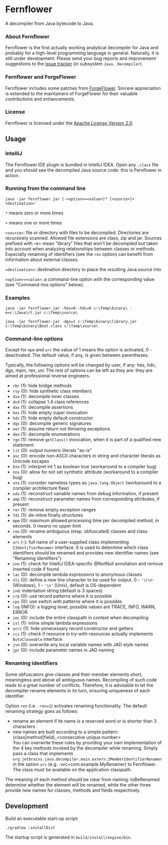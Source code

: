 # Fernflower

A decompiler from Java bytecode to Java.

### About Fernflower

Fernflower is the first actually working analytical decompiler for Java and
probably for a high-level programming language in general.
Naturally, it is still under development.
Please send your bug reports and improvement suggestions to the [issue tracker] (in subsystem `Java. Decompiler`).

### Fernflower and ForgeFlower

Fernflower includes some patches from [ForgeFlower](https://github.com/MinecraftForge/ForgeFlower).
Sincere appreciation is extended to the maintainers of ForgeFlower for their valuable contributions and enhancements.

### License

Fernflower is licensed under the [Apache License Version 2.0](http://www.apache.org/licenses/LICENSE-2.0).

## Usage

### IntelliJ

The Fernflower IDE plugin is bundled in IntelliJ IDEA.
Open any `.class` file and you should see the decompiled Java source code: this is Fernflower in action.

### Running from the command line

```console
java -jar fernflower.jar [-<option>=<value>]* [<source>]+ <destination>`
```

`*` means zero or more times

`+` means one or more times

`<source>`: file or directory with files to be decompiled.
Directories are recursively scanned.
Allowed file extensions are class, zip and jar.
Sources prefixed with -e= mean "library" files that won't be decompiled but taken into account when analyzing
relationships between classes or methods.
Especially renaming of identifiers (see the `ren` option) can benefit from information about external classes.

`<destination>`: destination directory to place the resulting Java source into

`<option>=<value>`: a command-line option with the corresponding value (see "Command-line options" below).

### Examples

```console
java -jar fernflower.jar -hes=0 -hdc=0 c:\Temp\binary\ -e=c:\Java\rt.jar c:\Temp\source\
```

```console
java -jar fernflower.jar -dgs=1 c:\Temp\binary\library.jar c:\Temp\binary\Boot.class c:\Temp\source\
```

### Command-line options

Except for `mpm` and `urc` the value of 1 means the option is activated, 0 - deactivated.
The default value, if any, is given between parentheses.

Typically, the following options will be changed by user, if any: hes, hdc, dgs, mpm, ren, urc
The rest of options can be left as they are: they are aimed at professional reverse engineers.

- `rbr` (1): hide bridge methods
- `rsy` (0): hide synthetic class members
- `din` (1): decompile inner classes
- `dc4` (1): collapse 1.4 class references
- `das` (1): decompile assertions
- `hes` (1): hide empty super invocation
- `hdc` (1): hide empty default constructor
- `dgs` (0): decompile generic signatures
- `ner` (1): assume return not throwing exceptions
- `den` (1): decompile enumerations
- `rgn` (1): remove `getClass()` invocation, when it is part of a qualified new statement
- `lit` (0): output numeric literals "as-is"
- `asc` (0): encode non-ASCII characters in string and character literals as Unicode escapes
- `bto` (1): interpret int 1 as boolean true (workaround to a compiler bug)
- `nns` (0): allow for not set synthetic attribute (workaround to a compiler bug)
- `uto` (1): consider nameless types as `java.lang.Object` (workaround to a compiler architecture flaw)
- `udv` (1): reconstruct variable names from debug information, if present
- `ump` (1): reconstruct parameter names from corresponding attributes, if present
- `rer` (1): remove empty exception ranges
- `fdi` (1): de-inline finally structures
- `mpm` (0): maximum allowed processing time per decompiled method, in seconds. 0 means no upper limit
- `ren` (0): rename ambiguous (resp. obfuscated) classes and class elements
- `urc` (-): full name of a user-supplied class implementing `IIdentifierRenamer` interface. It is used to determine which class identifiers should be renamed and provides new identifier names (see "Renaming identifiers")
- `inn` (1): check for IntelliJ IDEA-specific @NotNull annotation and remove inserted code if found
- `lac` (0): decompile lambda expressions to anonymous classes
- `nls` (0): define a new line character to be used for output. 0 - `'\r\n'` (Windows), 1 - `'\n'` (Unix), default is OS-dependent
- `ind`: indentation string (default is 3 spaces)
- `crp` (0): use record patterns where it is possible
- `cps` (0): use switch with patterns where it is possible
- `log` (INFO): a logging level, possible values are TRACE, INFO, WARN, ERROR
- `iec` (0): include the entire classpath in context when decompiling
- `isl` (1): inline simple lambda expressions
- `ucrc` (1): hide unnecessary record constructor and getters
- `cci` (1): check if resource in try-with-resources actually implements `AutoCloseable` interface
- `jvn` (0): overwrite any local variable names with JAD style names
- `jpr` (0): include parameter names in JAD naming

### Renaming identifiers

Some obfuscators give classes and their member elements short, meaningless and above all ambiguous names. Recompiling of such
code leads to a great number of conflicts. Therefore, it is advisable to let the decompiler rename elements in its turn,
ensuring uniqueness of each identifier.

Option `ren` (i.e. `-ren=1`) activates renaming functionality. The default renaming strategy goes as follows:

- rename an element if its name is a reserved word or is shorter than 3 characters
- new names are built according to a simple pattern: (class|method|field)_\<consecutive unique number>  
  You can overwrite these rules by providing your own implementation of the 4 key methods invoked by the decompiler while renaming. Simply
  pass a class that implements `org.jetbrains.java.decompiler.main.extern.IMemberIdentifierRenamer` in the option `urc`
  (e.g. -urc=com.example.MyRenamer) to Fernflower. The class must be available on the application classpath.

The meaning of each method should be clear from naming: toBeRenamed determine whether the element will be renamed, while the other three
provide new names for classes, methods and fields respectively.

## Development

Build an executable start-up script:

```console
./gradlew :installDist
```

The startup script is generated in `build/install/engine/bin`.

[issue tracker]: https://youtrack.jetbrains.com/newIssue?project=IDEA&clearDraft=true&c=Subsystem%20Java.%20Decompiler